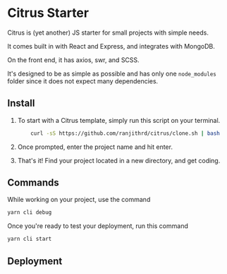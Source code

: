 # Citrus Starter

Citrus is (yet another) JS starter for small projects with simple needs.

It comes built in with React and Express, and integrates with MongoDB.

On the front end, it has axios, swr, and SCSS.

It's designed to be as simple as possible and has only one `node_modules` folder since it does not expect many dependencies.

## Install

1. To start with a Citrus template, simply run this script on your terminal.

    ```bash
        curl -sS https://github.com/ranjithrd/citrus/clone.sh | bash
    ```

2. Once prompted, enter the project name and hit enter. 

3. That's it! Find your project located in a new directory, and get coding.

## Commands

While working on your project, use the command 

```bash
yarn cli debug
```

Once you're ready to test your deployment, run this command

```bash
yarn cli start
```

## Deployment

